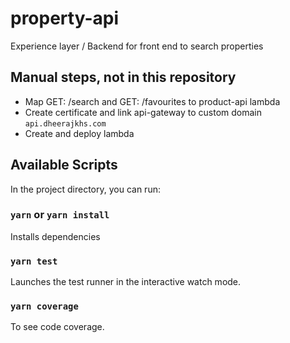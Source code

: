 # property-api

Experience layer / Backend for front end to search properties

## Manual steps, not in this repository

-   Map GET: /search and GET: /favourites to product-api lambda
-   Create certificate and link api-gateway to custom domain `api.dheerajkhs.com`
-   Create and deploy lambda

## Available Scripts

In the project directory, you can run:

### `yarn` or `yarn install`

Installs dependencies

### `yarn test`

Launches the test runner in the interactive watch mode.<br>

### `yarn coverage`

To see code coverage.<br>
